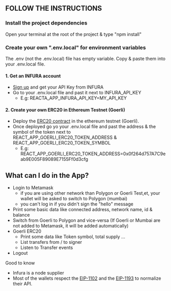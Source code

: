 ## FOLLOW THE INSTRUCTIONS

### Install the project dependencies

Open your terminal at the root of the project & type "npm install"

### Create your own ".env.local" for environment variables

The .env (not the .env.local) file has empty variable. Copy & paste them into your .env.local file.

#### 1. Get an INFURA account

- [Sign up](https://app.infura.io/register) and get your API Key from INFURA
- Go to your .env.local file and past it next to INFURA_API_KEY 
  - E.g: REACTA_APP_INFURA_API_KEY=MY_API_KEY

#### 2. Create your own ERC20 in Ethereum Testnet (Goerli)

- Deploy the [ERC20 contract](https://github.com/SolidityPracticeDojo/ethers-training/blob/main/src/artifacts/Erc20.sol)
  in the ethereum testnet (Goerli).
- Once deployed go yo your .env.local file and past the address & the symbol of the token next to REACT_APP_GOERLI_ERC20_TOKEN_ADDRESS
  & REACT_APP_GOERLI_ERC20_TOKEN_SYMBOL 
  - E.g: REACT_APP_GOERLI_ERC20_TOKEN_ADDRESS=0x0f264d757A7C9eab9E005F89089E7155Ff0d3cfg



## What can I do in the App?

* Login to Metamask
    * if you are using other network than Polygon or Goerli Test,et, your wallet will be asked to switch to Polygon (mumbai)
    * you can't log in if you didn't sign the "hello" message
* Print some basic data like connected address, network name, id & balance
* Switch from Goerli to Polygon and vice-versa (If Goerli or Mumbai are not added to Metamask, it will be added automatically)
* Goerli ERC20
  * Print some data like Token symbol, total supply ...
  * List transfers from / to signer
  * Listen to Transfer events
* Logout

Good to know

- Infura is a node supplier
- Most of the wallets respect the [EIP-1102](https://github.com/ethereum/EIPs/blob/master/EIPS/eip-1102.md) and
  the [EIP-1193](https://github.com/ethereum/EIPs/blob/master/EIPS/eip-1193.md) to normalize their API. 
